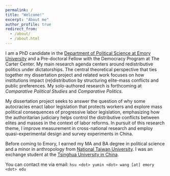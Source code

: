 ```yaml
---
permalink: /
title: "Welcome!"
excerpt: "About me"
author_profile: true
redirect_from: 
  - /about/
  - /about.html
---
```


I am a PhD candidate in the [Department of Political Science at Emory University](http://polisci.emory.edu/home/) and a Pre-doctoral Fellow with the Democracy Program at The Carter Center. My main research agenda centers around redistributive politics under dictatorships. The central theoretical perspective that ties together my dissertation project and related work focuses on how institutions impact (re)distribution by structuring elite-mass conflicts and public preferences. My solo-authored research is forthcoming at _Comparative Political Studies_ and _Comparative Politics_.

My dissertation project seeks to answer the question of why some autocracies enact labor legislation that protects workers and explore mass political consequences of progressive labor legislation, emphasizing how the authoritarian judiciary helps control the distributive conflicts between elites and masses in the context of labor reforms. In pursuit of this research theme, I improve measurement  in cross-national research and employ quasi-experimental design and survey experiments in China.

Before coming to Emory, I earned my MA and BA degree in political science and a minor in anthropology from [National Taiwan University](https://www.ntu.edu.tw/english/). I was an exchange student at the [Tsinghua University in China](https://www.tsinghua.edu.cn/en/).

You can contact me via email: `hsu <dot> yumin <dot> wang [at] emory <dot> edu`
